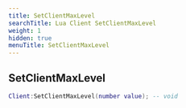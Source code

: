 ```yaml
---
title: SetClientMaxLevel
searchTitle: Lua Client SetClientMaxLevel
weight: 1
hidden: true
menuTitle: SetClientMaxLevel
---
```

## SetClientMaxLevel
```lua
Client:SetClientMaxLevel(number value); -- void
```